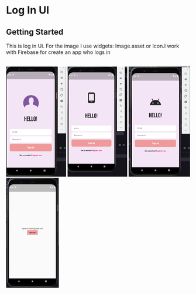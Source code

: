 # Log In UI

## Getting Started

This is log in Ui. For the image I use widgets: Image.asset or Icon.I work with Firebase for create an app who logs in</br></br>

<p float="left">
<img src = 'assets/ss1.png' whidth = 100 height = 300>
<img src = 'assets/ss2.png' whidth = 100 height = 300>
<img src = 'assets/ss3.png' whidth = 100 height = 300>
<img src = 'assets/ss4.png' whidth = 100 height = 300>
</p>